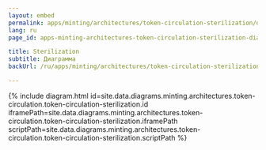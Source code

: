 ```yaml
---
layout: embed
permalink: apps/minting/architectures/token-circulation-sterilization/diagram
lang: ru
page_id: apps-minting-architectures-token-circulation-sterilization-diagram

title: Sterilization
subtitle: Диаграмма
backUrl: /ru/apps/minting/architectures/token-circulation-sterilization

---
```

{% include diagram.html id=site.data.diagrams.minting.architectures.token-circulation.token-circulation-sterilization.id iframePath=site.data.diagrams.minting.architectures.token-circulation.token-circulation-sterilization.iframePath scriptPath=site.data.diagrams.minting.architectures.token-circulation.token-circulation-sterilization.scriptPath %}